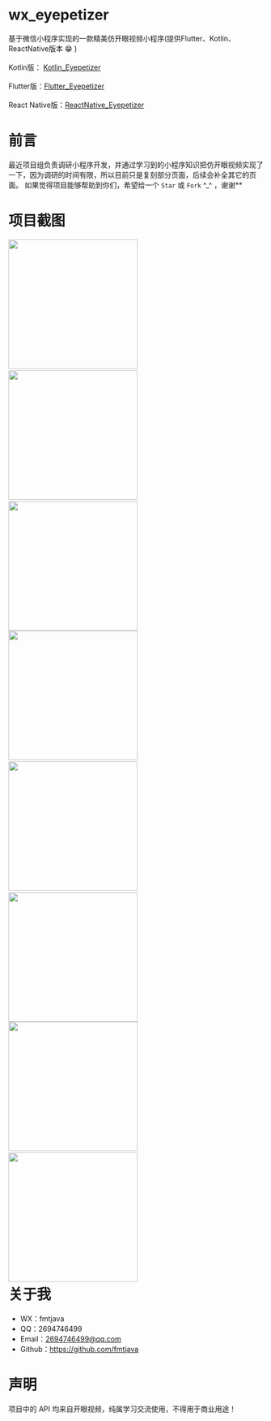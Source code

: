 # wx_eyepetizer
基于微信小程序实现的一款精美仿开眼视频小程序(提供Flutter、Kotlin、ReactNative版本 😁 )<br /><br />
Kotlin版： [Kotlin_Eyepetizer](https://github.com/fmtjava/Kotlin_Eyepetizer)<br /><br />
Flutter版：[Flutter_Eyepetizer](https://github.com/fmtjava/Flutter_Eyepetizer)<br /><br />
React Native版：[ReactNative_Eyepetizer](https://github.com/fmtjava/ReactNative_Eyepetizer)

# 前言
 最近项目组负责调研小程序开发，并通过学习到的小程序知识把仿开眼视频实现了一下，因为调研的时间有限，所以目前只是复刻部分页面，后续会补全其它的页面。
 如果觉得项目能够帮助到你们，希望给一个 `Star` 或 `Fork` ^_^ ，谢谢**
 
 # 项目截图
 
 <div style="float:right">
  <img src="http://m.qpic.cn/psc?/V526iEgm3HgG9w0K6aQL2X9HJE4OnV96/45NBuzDIW489QBoVep5mcQUqJZ4KbPa4QaiwmVmQ.zO0pojAnAYEXsNlgyxlU.cdanm2*D1hqSba7GX.BCJCFX7XdWZOHW0xtFBQcd8kaXQ!/b&bo=OAQhCQAAAAABFyQ!&rf=viewer_4" width="255"/>&nbsp;&nbsp;&nbsp;
  <img src="http://m.qpic.cn/psc?/V526iEgm3HgG9w0K6aQL2X9HJE4OnV96/45NBuzDIW489QBoVep5mcbYpu*7P3IG2l4cWH6GfBvnA8kWW7cm2VFiIWu7IgGe84b7sAcdRyuQy8jSSFR*EHe8l.Zlihs03SGR.S8xx4x8!/b&bo=OAQhCQAAAAABFyQ!&rf=viewer_4" width="255"/>&nbsp;&nbsp;&nbsp;
  <img src="http://m.qpic.cn/psc?/V526iEgm3HgG9w0K6aQL2X9HJE4OnV96/45NBuzDIW489QBoVep5mcd3ZqFnZbmsPKubIsrq0.Dg.1pzgvw7j9H*ZlBA8Pv2HpIu7S44bVSSklPhSuqe52O3LmRm*F12fhcOuksWCFps!/b&bo=OAQhCQAAAAABJxQ!&rf=viewer_4" width="255"/>
</div>

<br/>

<div style="float:right">
  <img src="http://m.qpic.cn/psc?/V526iEgm3HgG9w0K6aQL2X9HJE4OnV96/45NBuzDIW489QBoVep5mcd3ZqFnZbmsPKubIsrq0.Di7fNP0pXy0CklaP31n9Za8y23waFB5mzmT6pFvvVZa5zG3sqIlI*LMrPwnLNHj9SM!/b&bo=OAQhCQAAAAABJxQ!&rf=viewer_4" width="255"/>&nbsp;&nbsp;&nbsp;
  <img src="http://m.qpic.cn/psc?/V526iEgm3HgG9w0K6aQL2X9HJE4OnV96/45NBuzDIW489QBoVep5mcQUqJZ4KbPa4QaiwmVmQ.zMQ9kxasKmkpgXRaURBcTmQjUrzm4xjQKwQJpNY*HR7g1ZLOJRNGIJN6WA3zf.xbjE!/b&bo=OAQhCQAAAAABJxQ!&rf=viewer_4" width="255"/>&nbsp;&nbsp;&nbsp;
  <img src="http://m.qpic.cn/psc?/V526iEgm3HgG9w0K6aQL2X9HJE4OnV96/45NBuzDIW489QBoVep5mcQUqJZ4KbPa4QaiwmVmQ.zM1WLfvvOc6R4Iy3Osa56CQM8r7RgnNx*ORc6uZuyyX1O1Ld.eo5yoot4MLnaBIVF8!/b&bo=OAQhCQAAAAABFyQ!&rf=viewer_4" width="255"/>
</div>

<br/>

<div style="float:right">
  <img src="http://m.qpic.cn/psc?/V526iEgm3HgG9w0K6aQL2X9HJE4OnV96/45NBuzDIW489QBoVep5mcbYpu*7P3IG2l4cWH6GfBvkgfmVbdnWFTmkVB7Dr36K*2uhp7wyRdbPOc2mNza2HTxgwbTz0WRD*v0tBOWiqzOM!/b&bo=OAQhCQAAAAABFyQ!&rf=viewer_4" width="255"/>&nbsp;&nbsp;&nbsp;
  <img src="http://m.qpic.cn/psc?/V526iEgm3HgG9w0K6aQL2X9HJE4OnV96/45NBuzDIW489QBoVep5mcQUqJZ4KbPa4QaiwmVmQ.zOSFXE9pFYW*mdaUhde*nFUpKZ8*1J59dF24YWJic5aWPmrgegauxjJ9m2rKVoZFB0!/b&bo=OAQhCQAAAAABFyQ!&rf=viewer_4" width="255"/>&nbsp;&nbsp;&nbsp;
</div>

<br/>
 
 # 关于我
  - WX：fmtjava
  - QQ：2694746499
  - Email：2694746499@qq.com
  - Github：https://github.com/fmtjava
  
 # 声明
  项目中的 API 均来自开眼视频，纯属学习交流使用，不得用于商业用途！
